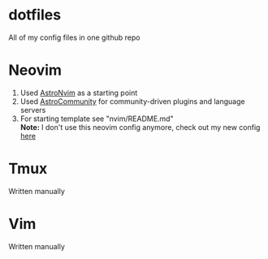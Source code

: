 # dotfiles

All of my config files in one github repo

# Neovim

1. Used [AstroNvim](https://github.com/AstroNvim/AstroNvim.git) as a starting point
2. Used [AstroCommunity](https://github.com/AstroNvim/astrocommunity.git) for community-driven plugins and language servers
3. For starting template see "nvim/README.md"
   </br>
   <strong>Note:</strong> I don't use this neovim config anymore, check out my new config [here](https://github.com/DavidBalishyan/LazyVim)
   </br>

# Tmux

Written manually

# Vim

Written manually
